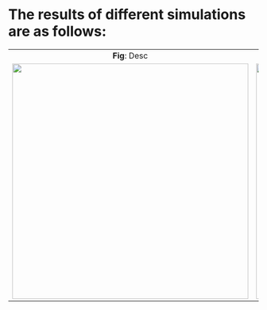 # The results of different simulations are as follows: 


<table>
  <tr>
    <td align="center"><b>Fig</b>: Desc</td>
  <td align="center"><b>Fig</b>: Desc</td>
  <tr>
  </tr>
  <tr>
    <td align="center"><img align="center" src="img/src" width="475"/></td>
    <td align="center"><img align="center" src="img/src" width="475"/></td>
  </tr>
</table>

